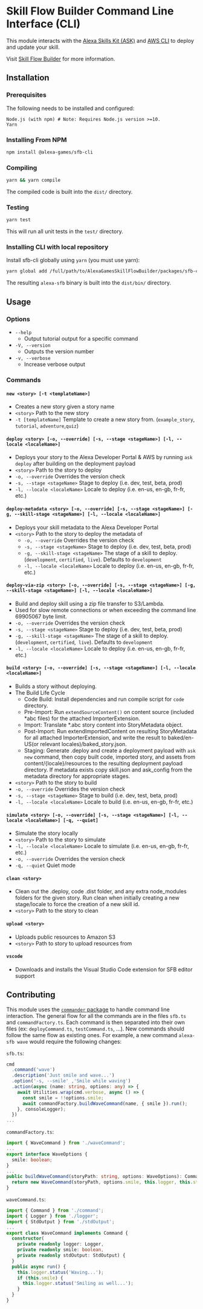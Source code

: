 # Skill Flow Builder Command Line Interface (CLI)

This module interacts with the
[Alexa Skills Kit (ASK)](https://developer.amazon.com/en-US/alexa/alexa-skills-kit)
and [AWS CLI](https://github.com/aws/aws-cli) to deploy and update your skill.

Visit [Skill Flow Builder](https://alexa.design/sfb-editor-landing-page) for
more information.

## Installation

### Prerequisites

The following needs to be installed and configured:

```preformatted
Node.js (with npm) # Note: Requires Node.js version >=10.
Yarn
```

### Installing From NPM

```sh
npm install @alexa-games/sfb-cli
```

### Compiling

```sh
yarn && yarn compile
```

The compiled code is built into the `dist/` directory.

### Testing

```sh
yarn test
```

This will run all unit tests in the `test/` directory.

### Installing CLI with local repository

Install sfb-cli globally using `yarn`
(you must use yarn):

```sh
yarn global add /full/path/to/AlexaGamesSkillFlowBuilder/packages/sfb-cli
```

The resulting `alexa-sfb` binary is built into the `dist/bin/` directory.

## Usage

### Options

- `--help`
  - Output tutorial output for a specific command
- `-V, --version`
  - Outputs the version number
- `-v, --verbose`
  - Increase verbose output

### Commands

#### `new <story> [-t <templateName>]`
  - Creates a new story given a story name 
  - `<story>` Path to the new story
  - `-t [templateName]` Template to create a new story from. (`example_story`, `tutorial`, `adventure`,`quiz`)
#### `deploy <story> [-o, --override] [-s, --stage <stageName>] [-l, --locale <localeName>]`
  - Deploys your story to the Alexa Developer Portal & AWS by running `ask deploy` after building on the deployment payload
  - `<story>` Path to the story to deploy
  - `-o, --override` Overrides the version check
  - `-s, --stage <stageName>` Stage to deploy (i.e. dev, test, beta, prod)
  - `-l, --locale <localeName>` Locale to deploy (i.e. en-us, en-gb, fr-fr, etc.)
#### `deploy-metadata <story> [-o, --override] [-s, --stage <stageName>] [-g, --skill-stage <stageName>] [-l, --locale <localeName>]`
  - Deploys your skill metadata to the Alexa Developer Portal
  - `<story>` Path to the story to deploy the metadata of
    - `-o, --override` Overrides the version check
    - `-s, --stage <stageName>` Stage to deploy (i.e. dev, test, beta, prod)
    - `-g, --skill-stage <stageName>` The stage of a skill to deploy. (`development`, `certified`,` live`). Defaults to `development`
    - `-l, --locale <localeName>` Locale to deploy (i.e. en-us, en-gb, fr-fr, etc.)
#### `deploy-via-zip <story> [-o, --override] [-s, --stage <stageName>] [-g, --skill-stage <stageName>] [-l, --locale <localeName>]`
  - Build and deploy skill using a zip file transfer to S3/Lambda.
  - Used for slow remote connections or when exceeding the command line 69905067 byte limit.
  - `-o, --override` Overrides the version check
  - `-s, --stage <stageName>` Stage to deploy (i.e. dev, test, beta, prod)
  - `-g, --skill-stage <stageName>` The stage of a skill to deploy. (`development`, `certified`,` live`). Defaults to `development`
  - `-l, --locale <localeName>` Locale to deploy (i.e. en-us, en-gb, fr-fr, etc.)
#### `build <story> [-o, --override] [-s, --stage <stageName>] [-l, --locale <localeName>]`
  - Builds a story without deploying.
  - The Build Life Cycle
    - Code Build: Install dependencies and run compile script for `code` directory.
    - Pre-Import: Run `extendSourceContent()` on content source (included *abc files) for the attached ImporterExtension.
    - Import: Translate *.abc story content into StoryMetadata object.
    - Post-Import: Run extendImportedContent on resulting StoryMetadata for all attached ImporterExtension, and write the result to baked/en-US(or relevant locales)/baked_story.json.
    - Staging: Generate .deploy and create a deployment payload with `ask new` command, then copy built code, imported story, and assets from content/{locale}/resources to the resulting deployment payload directory. If metadata exists copy skill.json and ask_config from the metadata directory for appropriate stages.
  - `<story>` Path to the story to build
  - `-o, --override` Overrides the version check
  - `-s, --stage <stageName>` Stage to build (i.e. dev, test, beta, prod)
  - `-l, --locale <localeName>` Locale to build (i.e. en-us, en-gb, fr-fr, etc.)
#### `simulate <story> [-o, --override] [-s, --stage <stageName>] [-l, --locale <localeName>] [-q, --quiet]`
  - Simulate the story locally
  - `<story>` Path to the story to simulate
  - `-l, --locale <localeName>` Locale to simulate (i.e. en-us, en-gb, fr-fr, etc.)
  - `-o, --override` Overrides the version check
  - `-q, --quiet` Quiet mode
#### `clean <story>`
  - Clean out the .deploy, code .dist folder, and any extra node_modules folders for the given story. Run clean when initially creating a new stage/locale to force the creation of a new skill id.
  - `<story>` Path to the story to clean
#### `upload <story>`
  - Uploads public resources to Amazon S3
  - `<story>` Path to story to upload resources from
#### `vscode`
  - Downloads and installs the Visual Studio Code extension for SFB editor support

## Contributing

This module uses the [`commander` package](https://www.npmjs.com/package/commander)
to handle command line interaction. The general flow for all the commands are
in the files `sfb.ts` and `commandFactory.ts`. Each command is then separated
into their own files (ex: `deployCommand.ts`, `testCommand.ts`, ...). New
commands should follow the same flow as existing ones. For example, a new
command `alexa-sfb wave` would require the following changes:

`sfb.ts`:

```typescript
cmd
  .command('wave')
  .description('Just smile and wave...')
  .option('-s, --smile' ,'Smile while waving')
  .action(async (name: string, options: any) => {
    await Utilities.wrap(cmd.verbose, async () => {
      const smile = !!options.smile;
      await commandFactory.buildWaveCommand(name, { smile }).run();
    }, consoleLogger);
  })
...
```

`commandFactory.ts`:

```typescript
import { WaveCommand } from './waveCommand';
...
export interface WaveOptions {
  smile: boolean;
}
...
public buildWaveCommand(storyPath: string, options: WaveOptions): Command {
  return new WaveCommand(storyPath, options.smile, this.logger, this.stdOutput);
}
```

`waveCommand.ts`:

```typescript
import { Command } from './command';
import { Logger } from './logger';
import { StdOutput } from './stdOutput';
...
export class WaveCommand implements Command {
  constructor(
    private readonly logger: Logger,
    private readonly smile: boolean,
    private readonly stdOutput: StdOutput) {
  }
  public async run() {
    this.logger.status('Waving...');
    if (this.smile) {
      this.logger.status('Smiling as well...');
    }
  }
}
```
